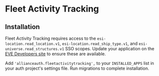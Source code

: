 # Fleet Activity Tracking

## Installation

Fleet Activity Tracking requires access to the `esi-location.read_location.v1`, `esi-location.read_ship_type.v1`, and `esi-universe.read_structures.v1` SSO scopes. Update your application on the [EVE Developers site](https://developers.eveonline.com) to ensure these are available.

Add `'allianceauth.fleetactivitytracking',` to your `INSTALLED_APPS` list in your auth project's settings file. Run migrations to complete installation.
